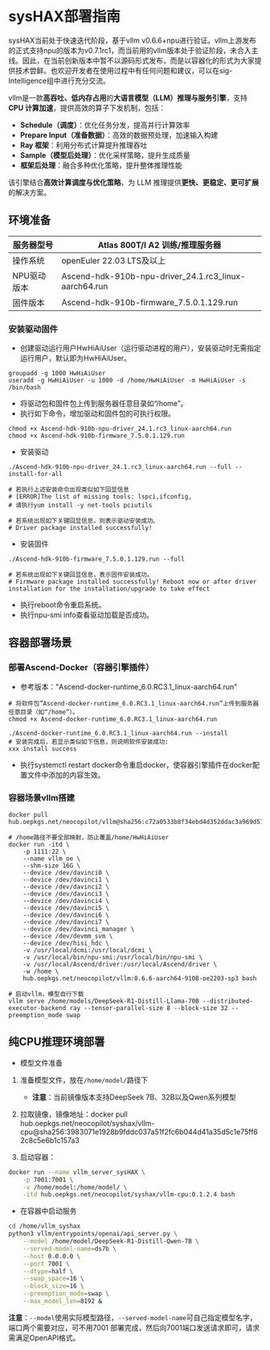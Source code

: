 # sysHAX部署指南

sysHAX当前处于快速迭代阶段，基于vllm v0.6.6+npu进行验证。vllm上游发布的正式支持npu的版本为v0.7.1rc1，而当前用的vllm版本处于验证阶段，未合入主线。因此，在当前创新版本中暂不以源码形式发布，而是以容器化的形式为大家提供技术尝鲜。也欢迎开发者在使用过程中有任何问题和建议，可以在sig-Intelligence组中进行充分交流。

vllm是一款**高吞吐、低内存占用**的**大语言模型（LLM）推理与服务引擎**，支持**CPU 计算加速**，提供高效的算子下发机制，包括：

- **Schedule（调度）**：优化任务分发，提高并行计算效率
- **Prepare Input（准备数据）**：高效的数据预处理，加速输入构建
- **Ray 框架**：利用分布式计算提升推理吞吐
- **Sample（模型后处理）**：优化采样策略，提升生成质量
- **框架后处理**：融合多种优化策略，提升整体推理性能

该引擎结合**高效计算调度与优化策略**，为 LLM 推理提供**更快、更稳定、更可扩展**的解决方案。

## 环境准备

| 服务器型号  | Atlas 800T/I A2 训练/推理服务器                      |
| --------------- | --------------------------------------------------------- |
| 操作系统    | openEuler 22.03 LTS及以上                              |
| NPU驱动版本 | Ascend-hdk-910b-npu-driver_24.1.rc3_linux-aarch64.run |
| 固件版本    | Ascend-hdk-910b-firmware_7.5.0.1.129.run              |

### **安装驱动固件**

- 创建驱动运行用户HwHiAiUser（运行驱动进程的用户），安装驱动时无需指定运行用户，默认即为HwHiAiUser。

```shell
groupadd -g 1000 HwHiAiUser
useradd -g HwHiAiUser -u 1000 -d /home/HwHiAiUser -m HwHiAiUser -s /bin/bash
```

- 将驱动包和固件包上传到服务器任意目录如“/home”。
- 执行如下命令，增加驱动和固件包的可执行权限。

```shell
chmod +x Ascend-hdk-910b-npu-driver_24.1.rc3_linux-aarch64.run
chmod +x Ascend-hdk-910b-firmware_7.5.0.1.129.run
```

- 安装驱动

```shell
./Ascend-hdk-910b-npu-driver_24.1.rc3_linux-aarch64.run --full --install-for-all

# 若执行上述安装命令出现类似如下回显信息
# [ERROR]The list of missing tools: lspci,ifconfig,
# 请执行yum install -y net-tools pciutils

# 若系统出现如下关键回显信息，则表示驱动安装成功。
# Driver package installed successfully!
```

- 安装固件

```shell
./Ascend-hdk-910b-firmware_7.5.0.1.129.run --full

# 若系统出现如下关键回显信息，表示固件安装成功。
# Firmware package installed successfully! Reboot now or after driver installation for the installation/upgrade to take effect
```

- 执行reboot命令重启系统。
- 执行npu-smi info查看驱动加载是否成功。

## 容器部署场景

### 部署Ascend-Docker（容器引擎插件）

- 参考版本："Ascend-docker-runtime_6.0.RC3.1_linux-aarch64.run"

```shell
# 将软件包”Ascend-docker-runtime_6.0.RC3.1_linux-aarch64.run”上传到服务器任意目录（如“/home”）。
chmod +x Ascend-docker-runtime_6.0.RC3.1_linux-aarch64.run
```

```shell
./Ascend-docker-runtime_6.0.RC3.1_linux-aarch64.run --install
# 安装完成后，若显示类似如下信息，则说明软件安装成功:
xxx install success
```

- 执行systemctl restart docker命令重启docker，使容器引擎插件在docker配置文件中添加的内容生效。

### 容器场景vllm搭建

```shell
docker pull hub.oepkgs.net/neocopilot/vllm@sha256:c72a0533b8f34ebd4d352ddac3a969d57638c3d0c9c4af9b78c88400c6edff7a

# /home路径不要全部映射，防止覆盖/home/HwHiAiUser
docker run -itd \
    -p 1111:22 \
    --name vllm_oe \
    --shm-size 16G \
    --device /dev/davinci0 \
    --device /dev/davinci1 \
    --device /dev/davinci2 \
    --device /dev/davinci3 \
    --device /dev/davinci4 \
    --device /dev/davinci5 \
    --device /dev/davinci6 \
    --device /dev/davinci7 \
    --device /dev/davinci_manager \
    --device /dev/devmm_svm \
    --device /dev/hisi_hdc \
    -v /usr/local/dcmi:/usr/local/dcmi \
    -v /usr/local/bin/npu-smi:/usr/local/bin/npu-smi \
    -v /usr/local/Ascend/driver:/usr/local/Ascend/driver \
    -w /home \
    hub.oepkgs.net/neocopilot/vllm:0.6.6-aarch64-910B-oe2203-sp3 bash

# 启动vllm，模型自行下载
vllm serve /home/models/DeepSeek-R1-Distill-Llama-70B --distributed-executor-backend ray --tensor-parallel-size 8 --block-size 32 --preemption_mode swap
```

## 纯CPU推理环境部署

- 模型文件准备

1. 准备模型文件，放在`/home/model/`路径下

    - **注意**：当前镜像版本支持DeepSeek 7B、32B以及Qwen系列模型

2. 拉取镜像，镜像地址：docker pull hub.oepkgs.net/neocopilot/syshax/vllm-cpu@sha256:3983071e1928b9fddc037a51f2fc6b044d41a35d5c1e75ff62c8c5e6b1c157a3

3. 启动容器：

```bash
docker run --name vllm_server_sysHAX \
    -p 7001:7001 \
    -v /home/model:/home/model/ \
    -itd hub.oepkgs.net/neocopilot/syshax/vllm-cpu:0.1.2.4 bash
```

- 在容器中启动服务

```bash
cd /home/vllm_syshax
python3 vllm/entrypoints/openai/api_server.py \
    --model /home/model/DeepSeek-R1-Distill-Qwen-7B \
    --served-model-name=ds7b \
    --host 0.0.0.0 \
    --port 7001 \
    --dtype=half \
    --swap_space=16 \
    --block_size=16 \
    --preemption_mode=swap \
    --max_model_len=8192 &
```

**注意**：`--model`使用实际模型路径，`--served-model-name`可自己指定模型名字，端口两个需要对应，可不用7001
部署完成，然后向7001端口发送请求即可，请求需满足OpenAPI格式。
